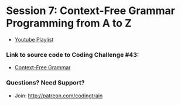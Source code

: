 # Session 7: Context-Free Grammar<br />Programming from A to Z
* [Youtube Playlist](https://www.youtube.com/watch?v=Rhqk9HYiB7Q&index=1&t=1s&list=PLRqwX-V7Uu6Y7iXZe_8XKJhaw_kRo8REO)


### Link to source code to Coding Challenge #43: 
* [Context-Free Grammar](https://github.com/CodingTrain/Rainbow-Code/tree/master/challenges/CC_43_ContextFreeGrammar)

### Questions? Need Support?
* Join: http://patreon.com/codingtrain
